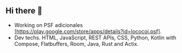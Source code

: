 ## Hi there 👋

- Working on PSF adicionales [https://play.google.com/store/apps/details?id=lococoi.psf].
- Dev techs. HTML, JavaScript, REST APIs, CSS, Python, Kotlin with Compose, Flatbuffers, Room, Java, Rust and Actix.
